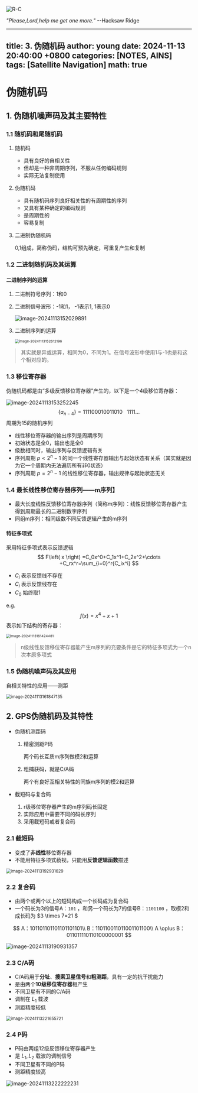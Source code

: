 ![R-C](https://youngfriday-1328789051.cos.ap-beijing.myqcloud.com/Typora/R-C.jpg)

*"Please,Lord,help me get one more."*  --Hacksaw Ridge

---
title: 3. 伪随机码
author: young
date: 2024-11-13 20:40:00 +0800
categories: [NOTES, AINS]
tags: [Satellite Navigation]
math: true
---

# 伪随机码

## 1. 伪随机噪声码及其主要特性

### 1.1 随机码和尾随机码

1. 随机码

   - 具有良好的自相关性
   - 但却是一种非周期序列，不服从任何编码规则
   - 实际无法复制使用

2. 伪随机码

   - 具有随机码序列良好相关性的有周期性的序列
   - 又具有某种确定的编码规则
   - 是周期性的
   - 容易复制

3. 二进制伪随机码

   0,1组成，简称伪码，结构可预先确定，可重复产生和复制

### 1.2 二进制随机码及其运算

#### 二进制序列的运算

1. 二进制符号序列：1和0

2. 二进制信号波形：-1和1，  -1表示1,   1表示0

   ![image-20241113152029891](https://youngfriday-1328789051.cos.ap-beijing.myqcloud.com/Typora/image-20241113152029891.png)

3. 二进制序列的运算

   <img src="https://youngfriday-1328789051.cos.ap-beijing.myqcloud.com/Typora/image-20241113152612196.png" alt="image-20241113152612196" style="zoom:67%;" />

> 其实就是异或运算，相同为0，不同为1。在信号波形中使用1与-1也是和这个相对应的。

### 1.3 移位寄存器

伪随机码都是由“多级反馈移位寄存器”产生的，以下是一个4级移位寄存器：

![image-20241113153252245](https://youngfriday-1328789051.cos.ap-beijing.myqcloud.com/Typora/image-20241113153252245.png)
$$
\{a_{n-4}\}=111100010011010  \ \ \ 1111...
$$
周期为15的随机序列

- 线性移位寄存器的输出序列是周期序列
- 初始状态是全0，输出也是全0
- 级数相同时，输出序列与反馈逻辑有关
- 序列周期 $p<2^n-1$ 的同一个线性寄存器输出与起始状态有关系（其实就是因为它一个周期内无法遍历所有非0状态）
- 序列周期 $p=2^n-1$ 的线性移位寄存器，输出规律与起始状态无关

### 1.4 最长线性移位寄存器序列——m序列】

- 最大长度线性反馈移位寄存器序列（简称m序列）：线性反馈移位寄存器产生得到周期最长的二进制数字序列
- 同组m序列：相同级数不同反馈逻辑产生的m序列

#### 特征多项式

采用特征多项式表示反馈逻辑
$$
F\left( x \right) =C_0x^0+C_1x^1+C_2x^2+\cdots +C_rx^r=\sum_{i=0}^r{C_ix^i}
$$

- $C_i$ 表示反馈线不存在
- $C_i$ 表示反馈线存在
- $C_0$ 始终取1

e.g.
$$
f(x)=x^4+x+1
$$
表示如下结构的寄存器：

<img src="https://youngfriday-1328789051.cos.ap-beijing.myqcloud.com/Typora/image-20241113161424481.png" alt="image-20241113161424481" style="zoom:67%;" />

> n级线性反馈移位寄存器能产生m序列的充要条件是它的特征多项式为一个n次本原多项式

### 1.5 伪随机噪声码及其应用

自相关特性的应用——测距

<img src="https://youngfriday-1328789051.cos.ap-beijing.myqcloud.com/Typora/image-20241113161847135.png" alt="image-20241113161847135" style="zoom: 80%;" />

## 2. GPS伪随机码及其特性

- 伪随机测距码

  1. 精密测距P码

     两个码长互质m序列做模2和运算

  2. 粗捕获码，就是C/A码

     两个有良好互相关特性的同族m序列的模2和运算

- 截短码与复合码

  1. r级移位寄存器产生的m序列码长固定
  2. 实际应用中需要不同的码长序列
  3. 采用截短码或者复合码

### 2.1 截短码

- 变成了**非线性**移位寄存器
- 不能用特征多项式藐视，只能用**反馈逻辑函数**描述

<img src="https://youngfriday-1328789051.cos.ap-beijing.myqcloud.com/Typora/image-20241113192931629.png" alt="image-20241113192931629" style="zoom:80%;" />

### 2.2 复合码

- 由两个或两个以上的短码构成一个长码成为复合码
- 一个码长为3的信号A：`101` ，和另一个码长为7的信号B：`1101100` ，取模2和成长码为 $3 \times 7=21 $

$$
A：101101101101101101101\\
      B：110110011011001101100\\
A \oplus B：011011110110100000001
$$

![image-20241113190931357](https://youngfriday-1328789051.cos.ap-beijing.myqcloud.com/Typora/image-20241113190931357.png)

### 2.3 C/A码

- C/A码用于**分址**、**搜索卫星信号**和**粗测距**，具有一定的抗干扰能力
- 是由两个**10级移位寄存器**相产生
- 不同卫星有不同的C/A码
- 调制在 $L_1$ 载波
- 测距精度较低

<img src="https://youngfriday-1328789051.cos.ap-beijing.myqcloud.com/Typora/image-20241113221655721.png" alt="image-20241113221655721" style="zoom: 80%;" />

### 2.4 P码

- P码由两组12级反馈移位寄存器产生
- 是 $L_1,L_2$ 载波的调制信号
- 不同卫星有不同的P码
- 测距精度较高

![image-20241113222222231](https://youngfriday-1328789051.cos.ap-beijing.myqcloud.com/Typora/image-20241113222222231.png)

